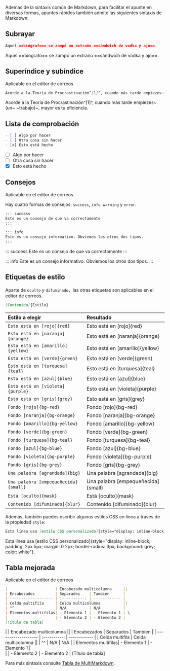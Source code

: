Además de la sintaxis común de Markdown, para facilitar el apunte en diversas formas, apuntes rápidos también admite las siguientes sintaxis de Markdown:

## Subrayar

```markdown
Aquel ==biógrafo== se zampó un extraño ==sándwich de vodka y ajo==.
```

Aquel ==biógrafo== se zampó un extraño ==sándwich de vodka y ajo==.

## Superíndice y subíndice

Aplicable en el editor de correos

```markdown
Acorde a la Teoría de Procrastinación^[1]^, cuando más tarde empiezes~(un~ ~trabajo)~, mayor es tu eficiencia.
```

Acorde a la Teoría de Procrastinación^[1]^, cuando más tarde empiezes~(un~ ~trabajo)~, mayor es tu eficiencia.

## Lista de comprobación

```markdown
- [ ] Algo por hacer
- [ ] Otra cosa sin hacer
- [x] Esto está hecho
```

- [ ] Algo por hacer
- [ ] Otra cosa sin hacer
- [x] Esto está hecho

## Consejos

Aplicable en el editor de correos

Hay cuatro formas de consejos: `success`, `info`, `warning` y `error`.

```markdown
::: success
Este es un consejo de que va correctamente
:::

::: info
Este es un consejo informativo. Obviemos los otros dos tipos.
:::
```

::: success
Este es un consejo de que va correctamente
:::

::: info
Este es un consejo informativo. Obviemos los otros dos tipos.
:::

## Etiquetas de estilo

Aparte de `oculto` y `difuminado`，las otras etiquetas son aplicables en el editor de correos.

```markdown
[Contenido]{Estilo}
```

| Estilo a elegir |  Resultado |
| :-----| :---- |
| `Esto está en [rojo]{red}` | Esto está en [rojo]{red} |
| `Esto está en [naranja]{orange}` | Esto está en [naranja]{orange} |
| `Esto está en [amarillo]{yellow}` | Esto está en [amarillo]{yellow} |
| `Esto está en [verde]{green}` | Esto está en [verde]{green} |
| `Esto está en [turquesa]{teal}` | Esto está en [turquesa]{teal} |
| `Esto está en [azul]{blue}` | Esto está en [azul]{blue} |
| `Esto está en [violeta]{purple}` | Esto está en [violeta]{purple} |
| `Esto está en [gris]{grey}` | Esto está en [gris]{grey} |
| `Fondo [rojo]{bg-red}` | Fondo [rojo]{bg-red} |
| `Fondo [naranja]{bg-orange}` | Fondo [naranja]{bg-orange} |
| `Fondo [amarillo]{bg-yellow}` | Fondo [amarillo]{bg-yellow} |
| `Fondo [verde]{bg-green}` | Fondo [verde]{bg-green} |
| `Fondo [turquesa]{bg-teal}` | Fondo [turquesa]{bg-teal} |
| `Fondo [azul]{bg-blue}` | Fondo [azul]{bg-blue} |
| `Fondo [violeta]{bg-purple}` | Fondo [violeta]{bg-purple} |
| `Fondo [gris]{bg-grey}` | Fondo [gris]{bg-grey} |
| `Una palabra [agrandada]{big}` | Una palabra [agrandada]{big} |
| `Una palabra [empequeñecida]{small}` | Una palabra [empequeñecida]{small} |
| `Está [oculto]{mask}` | Está [oculto]{mask} |
| `Contenido [difuminado]{blur}` | Contenido [difuminado]{blur} |

Además, también puedes escribir algunos estilos CSS en línea a través de la propiedad `style`:

```markdown
Esta línea usa [estilo CSS personalizado]{style="display: inline-block; padding: 2px 5px; margin: 0 2px; border-radius: 3px; background: grey; color: white"}.
```

Esta línea usa [estilo CSS personalizado]{style="display: inline-block; padding: 2px 5px; margin: 0 2px; border-radius: 3px; background: grey; color: white"}.

## Tabla mejorada

Aplicable en el editor de correos

```markdown
|                     | Encabezado multicolumna     ||
| Encabezados         | Separados    | Tambíen      |
| ------------------- | :----------: | ------------ |
| Celda multifila     | Celda multicolumna          ||
| ^^                  | N/A          | N/A          |
| Elementos multifilas| - Elemento 1 | - Elemento 1 | \
|                     | - Elemento 2 | - Elemento 2 |
[Título de tabla]
```

|                     | Encabezado multicolumna     ||
| Encabezados         | Separados    | Tambíen      |
| ------------------- | :----------: | ------------ |
| Celda multifila     | Celda multicolumna          ||
| ^^                  | N/A          | N/A          |
| Elementos multifilas| - Elemento 1 | - Elemento 1 | \
|                     | - Elemento 2 | - Elemento 2 |
[Título de tabla]

Para más sintaxis consulte [Tabla de MultiMarkdown](https://github.com/redbug312/markdown-it-multimd-table/blob/master/README.md).
